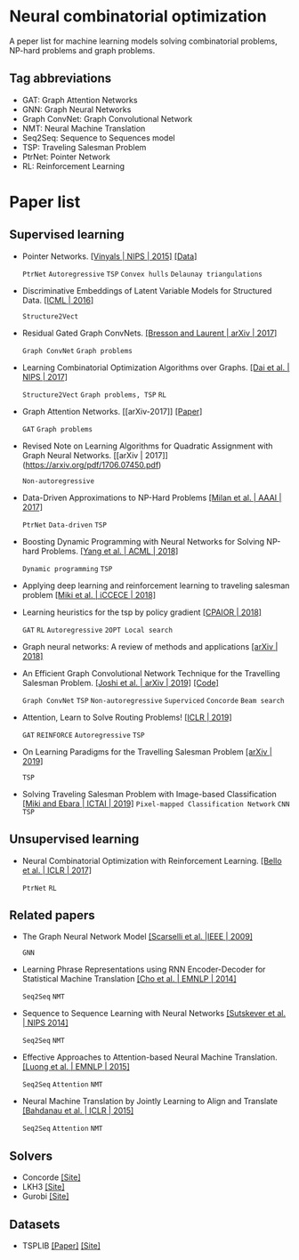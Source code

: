 # Neural combinatorial optimization
A peper list for machine learning models solving combinatorial problems, NP-hard problems and graph problems.

## Tag abbreviations
* GAT: Graph Attention Networks
* GNN: Graph Neural Networks
* Graph ConvNet: Graph Convolutional Network
* NMT: Neural Machine Translation
* Seq2Seq: Sequence to Sequences model
* TSP: Traveling Salesman Problem
* PtrNet: Pointer Network
* RL: Reinforcement Learning


# Paper list

## Supervised learning

* Pointer Networks. [[Vinyals | NIPS | 2015]](https://arxiv.org/pdf/1506.03134.pdf) [[Data]](https://drive.google.com/drive/folders/0B2fg8yPGn2TCMzBtS0o4Q2RJaEU)
    
    `PtrNet` `Autoregressive` `TSP` `Convex hulls` `Delaunay triangulations` 

* Discriminative Embeddings of Latent Variable Models for Structured Data. [[ICML | 2016]](https://arxiv.org/pdf/1603.05629.pdf)
    
    `Structure2Vect`

* Residual Gated Graph ConvNets. [[Bresson and Laurent | arXiv | 2017]](https://arxiv.org/pdf/1711.07553.pdf)
    
    `Graph ConvNet` `Graph problems`

* Learning Combinatorial Optimization Algorithms over Graphs. [[Dai et al. | NIPS | 2017]](https://arxiv.org/pdf/1704.01665.pdf) 
    
    `Structure2Vect` `Graph problems, TSP` `RL`

* Graph Attention Networks. [[arXiv-2017]] [[Paper]](https://arxiv.org/abs/1710.10903)
    
    `GAT` `Graph problems`


* Revised Note on Learning Algorithms for Quadratic Assignment with Graph Neural Networks. [[arXiv | 2017]] (https://arxiv.org/pdf/1706.07450.pdf)
    
    `Non-autoregressive`

* Data-Driven Approximations to NP-Hard Problems [[Milan et al. | AAAI | 2017]](https://aaai.org/ocs/index.php/AAAI/AAAI17/paper/view/14700/13936)

    `PtrNet` `Data-driven` `TSP`

* Boosting Dynamic Programming with Neural Networks for Solving NP-hard Problems. [[Yang et al. | ACML | 2018]](http://proceedings.mlr.press/v95/yang18a/yang18a.pdf)

    `Dynamic programming` `TSP`

* Applying deep learning and reinforcement learning to traveling salesman problem [[Miki et al. | iCCECE | 2018]](https://ieeexplore.ieee.org/document/8659266)

* Learning heuristics for the tsp by policy gradient [[CPAIOR | 2018]](https://link.springer.com/chapter/10.1007/978-3-319-93031-2_12)
    
    `GAT` `RL` `Autoregressive` `2OPT Local search`

* Graph neural networks: A review of methods and applications [[arXiv | 2018]](https://arxiv.org/pdf/1812.08434.pdf)

* An Efficient Graph Convolutional Network Technique for the Travelling Salesman Problem. [[Joshi et al. | arXiv | 2019]](https://arxiv.org/pdf/1906.01227.pdf) [[Code]](https://github.com/chaitjo/graph-convnet-tsp)
    
    `Graph ConvNet` `TSP` `Non-autoregressive` `Superviced` `Concorde` `Beam search`

* Attention, Learn to Solve Routing Problems! [[ICLR | 2019]](https://arxiv.org/pdf/1803.08475.pdf)
    
    `GAT` `REINFORCE` `Autoregressive` `TSP`

* On Learning Paradigms for the Travelling Salesman Problem [[arXiv | 2019]](https://arxiv.org/pdf/1910.07210.pdf)
    
    `TSP`

* Solving Traveling Salesman Problem with Image-based Classification [[Miki and Ebara | ICTAI | 2019]](https://ieeexplore.ieee.org/document/8995285)
    `Pixel-mapped Classification Network` `CNN` `TSP`



## Unsupervised learning

* Neural Combinatorial Optimization with Reinforcement Learning. [[Bello et al. | ICLR | 2017]](https://arxiv.org/pdf/1611.09940.pdf)
    
    `PtrNet` `RL`
    

## Related papers

* The Graph Neural Network Model [[Scarselli et al. |IEEE | 2009]](https://ieeexplore.ieee.org/document/4700287) 
    
    `GNN`

* Learning Phrase Representations using RNN Encoder-Decoder for Statistical Machine Translation [[Cho et al. | EMNLP | 2014]](https://arxiv.org/pdf/1406.1078.pdf)

    `Seq2Seq` `NMT`

* Sequence to Sequence Learning with Neural Networks [[Sutskever et al. | NIPS   2014]](https://papers.nips.cc/paper/5346-sequence-to-sequence-learning-with-neural-networks.pdf)

    `Seq2Seq` `NMT`
    
* Effective Approaches to Attention-based Neural Machine Translation. [[Luong et al. | EMNLP | 2015]](https://arxiv.org/pdf/1508.04025.pdf)

    `Seq2Seq` `Attention` `NMT`

* Neural Machine Translation by Jointly Learning to Align and Translate [[Bahdanau et al. | ICLR | 2015]](https://arxiv.org/pdf/1409.0473.pdf)

    `Seq2Seq` `Attention` `NMT`




## Solvers
* Concorde [[Site]](http://www.math.uwaterloo.ca/tsp/concorde/)
* LKH3 [[Site]](http://akira.ruc.dk/~keld/research/LKH-3/)
* Gurobi [[Site]](https://www.gurobi.com/resource/traveling-salesman-problem/)


## Datasets
* TSPLIB [[Paper]](https://pubsonline.informs.org/doi/abs/10.1287/ijoc.3.4.376) [[Site]](http://elib.zib.de/pub/mp-testdata/tsp/tsplib/tsplib.html)


